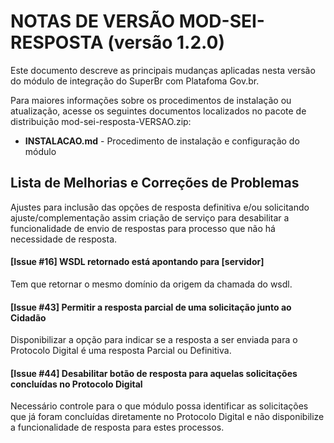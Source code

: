 # NOTAS DE VERSÃO MOD-SEI-RESPOSTA (versão 1.2.0)

Este documento descreve as principais mudanças aplicadas nesta versão do módulo de integração do SuperBr com Platafoma Gov.br.

Para maiores informações sobre os procedimentos de instalação ou atualização, acesse os seguintes documentos localizados no pacote de distribuição mod-sei-resposta-VERSAO.zip:

* **INSTALACAO.md** - Procedimento de instalação e configuração do módulo

## Lista de Melhorias e Correções de Problemas

Ajustes para inclusão das opções de resposta definitiva e/ou solicitando ajuste/complementação assim criação de serviço para desabilitar a funcionalidade de envio de respostas para processo que não há necessidade de resposta.

#### [Issue #16] WSDL retornado está apontando para [servidor]

Tem que retornar o mesmo domínio da origem da chamada do wsdl.

#### [Issue #43] Permitir a resposta parcial de uma solicitação junto ao Cidadão

Disponibilizar a opção para indicar se a resposta a ser enviada para o Protocolo Digital é uma resposta Parcial ou Definitiva.

#### [Issue #44] Desabilitar botão de resposta para aquelas solicitações concluídas no Protocolo Digital

Necessário controle para o que módulo possa identificar as solicitações que já foram concluídas diretamente no Protocolo Digital e não disponibilize a funcionalidade de resposta para estes processos.